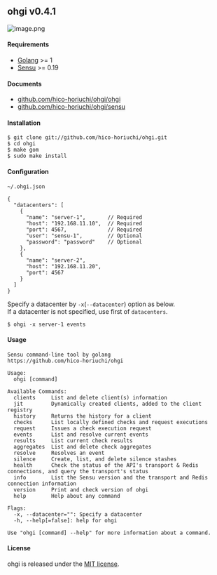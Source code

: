 ## ohgi v0.4.1

![image.png](https://raw.githubusercontent.com/hico-horiuchi/ohgi/master/image.png)

#### Requirements

  - [Golang](https://golang.org/) >= 1
  - [Sensu](http://sensuapp.org/) >= 0.19

#### Documents

  - [github.com/hico-horiuchi/ohgi/ohgi](http://godoc.org/github.com/hico-horiuchi/ohgi/ohgi)
  - [github.com/hico-horiuchi/ohgi/sensu](http://godoc.org/github.com/hico-horiuchi/ohgi/sensu)

#### Installation

    $ git clone git://github.com/hico-horiuchi/ohgi.git
    $ cd ohgi
    $ make gom
    $ sudo make install

#### Configuration

`~/.ohgi.json`

    {
      "datacenters": [
        {
          "name": "server-1",       // Required
          "host": "192.168.11.10",  // Required
          "port": 4567,             // Required
          "user": "sensu-1",        // Optional
          "password": "password"    // Optional
        },
        {
          "name": "server-2",
          "host": "192.168.11.20",
          "port": 4567
        }
      ]
    }

Specify a datacenter by `-x`(`--datacenter`) option as below.  
If a datacenter is not specified, use first of `datacenters`.

    $ ohgi -x server-1 events

#### Usage

    Sensu command-line tool by golang
    https://github.com/hico-horiuchi/ohgi
    
    Usage:
      ohgi [command]
    
    Available Commands:
      clients     List and delete client(s) information
      jit         Dynamically created clients, added to the client registry
      history     Returns the history for a client
      checks      List locally defined checks and request executions
      request     Issues a check execution request
      events      List and resolve current events
      results     List current check results
      aggregates  List and delete check aggregates
      resolve     Resolves an event
      silence     Create, list, and delete silence stashes
      health      Check the status of the API's transport & Redis connections, and query the transport's status
      info        List the Sensu version and the transport and Redis connection information
      version     Print and check version of ohgi
      help        Help about any command
    
    Flags:
      -x, --datacenter="": Specify a datacenter
      -h, --help[=false]: help for ohgi
    
    Use "ohgi [command] --help" for more information about a command.

#### License

ohgi is released under the [MIT license](https://raw.githubusercontent.com/hico-horiuchi/ohgi/master/LICENSE).

